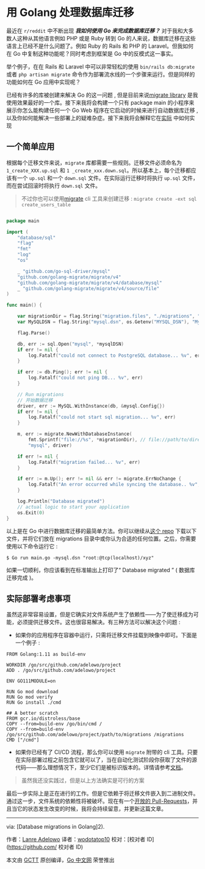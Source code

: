 # 用 Golang 处理数据库迁移

最近在 `r/reddit` 中不断出现 ***我如何使用 Go 来完成数据库迁移？*** 对于我和大多数人这种从其他语言例如 PHP 或是 Ruby 转到 Go 的人来说，数据库迁移在这些语言上已经不是什么问题了。例如 Ruby 的 Rails 和 PHP 的 Laravel。但我如何在 Go 中复制这种功能呢？同时考虑到框架是 Go 中的反模式这一事实。

举个例子，在在 Rails 和 Laravel 中可以非常轻松的使用 `bin/rails db:migrate` 或者 `php artisan migrate` 命令作为部署流水线的一个步骤来运行。但是同样的功能如何在 Go 应用中实现呢？

已经有许多的库被创建来解决 Go 的这一问题 , 但是目前来说[migrate library](https://github.com/golang-migrate/migrate) 是我使用效果最好的一个库。接下来我将会构建一个只有 package main 的小程序来展示你怎么能构建任何一个 Go Web 程序在它启动的时候来进行自动数据库迁移 , 以及你如何能解决一些部署上的疑难杂症。接下来我将会解释它在[实际](https://lanre.wtf/blog/2019/01/02/database-migration-golang/#consider) 中如何实现

## 一个简单应用

根据每个迁移文件来说，`migrate` 库都需要一些规则。迁移文件必须命名为 `1_create_XXX.up.sql` 和 `1 _create_xxx.down.sql`。所以基本上，每个迁移都应该有一个 `up.sql` 和一个 `down.sql` 文件。在实际运行迁移时将执行 `up.sql` 文件，而在尝试回滚时将执行 `down.sql` 文件。

> 不过你也可以使用[migrate](https://github.com/golang-migrate/migrate/tree/master/cmd/migrate) cli 工具来创建迁移 : `migrate create -ext sql create_users_table`

```go

package main

import (
	"database/sql"
	"flag"
	"fmt"
	"log"
	"os"

	_ "github.com/go-sql-driver/mysql"
	"github.com/golang-migrate/migrate/v4"
	"github.com/golang-migrate/migrate/v4/database/mysql"
	_ "github.com/golang-migrate/migrate/v4/source/file"
)

func main() {

	var migrationDir = flag.String("migration.files", "./migrations", "Directory where the migration files are located ?")
	var MySQLDSN = flag.String("mysql.dsn", os.Getenv("MYSQL_DSN"), "Mysql DSN")

	flag.Parse()

	db, err := sql.Open("mysql", *mysqlDSN)
	if err != nil {
		log.Fatalf("could not connect to PostgreSQL database... %v", err)
	}

	if err := db.Ping(); err != nil {
		log.Fatalf("could not ping DB... %v", err)
	}

    // Run migrations
    // 开始数据迁移
	driver, err := MySQL.WithInstance(db, &mysql.Config{})
	if err != nil {
		log.Fatalf("could not start sql migration... %v", err)
	}

	m, err := migrate.NewWithDatabaseInstance(
		fmt.Sprintf("file://%s", *migrationDir), // file://path/to/directory
		"mysql", driver)

	if err != nil {
		log.Fatalf("migration failed... %v", err)
	}

	if err := m.Up(); err != nil && err != migrate.ErrNoChange {
		log.Fatalf("An error occurred while syncing the database.. %v", err)
	}

	log.Println("Database migrated")
	// actual logic to start your application
	os.Exit(0)
}
```
以上是在 Go 中进行数据库迁移的最简单方法。你可以继续从[这个 repo](https://github.com/adelowo/migration-demo) 下载以下文件，并将它们放在 migrations 目录中或你认为合适的任何位置。之后，你需要使用以下命令运行它 :

```
$ Go run main.go -mysql.dsn "root:@tcp(localhost)/xyz"
```
如果一切顺利，你应该看到在标准输出上打印了“ Database migrated ” ( 数据库迁移完成 )。

## 实际部署考虑事项
虽然这非常容易设置，但是它确实对文件系统产生了依赖性——为了使迁移成为可能，必须提供迁移文件。这也很容易解决。有三种方法可以解决这个问题 :

* 如果你的应用程序在容器中运行，只需将迁移文件挂载到映像中即可。下面是一个例子 :
```docker
FROM Golang:1.11 as build-env

WORKDIR /go/src/github.com/adelowo/project
ADD . /go/src/github.com/adelowo/project

ENV GO111MODULE=on

RUN Go mod download
RUN Go mod verify
RUN Go install ./cmd

## A better scratch
FROM gcr.io/distroless/base
COPY --from=build-env /go/bin/cmd /
COPY --from=build-env /go/src/github.com/adelowo/project/path/to/migrations /migrations
CMD ["/cmd"]
```

* 如果你已经有了 CI/CD 流程，那么你可以使用 `migrate` 附带的 cli 工具。只要在实际部署过程之前包含它就可以了，当在自动化测试阶段你获取了文件的源代码——那么理想情况下，至少它们是被标识版本的。详情请参考[文档](https://github.com/golang-migrate/migrate/tree/master/cli)。

> 虽然我还没实践过，但是以上方法确实是可行的方案

最后一步实际上是正在进行的工作。但是它依赖于将迁移文件嵌入到二进制文件。通过这一步，文件系统的依赖性将被破坏。现在有一个[开放的 Pull-Requests](https://github.com/golang-migrate/migrate/pull/144)，并且当它的状态发生改变的时候，我将会持续留意，并更新这篇文章。

---

via: [Database migrations in Golang]2).

作者：[Lanre Adelowo](https://lanre.wtf/about)
译者：[wodotatop10](https://github.com/wodotatop10)
校对：[校对者 ID](https://github.com/ 校对者 ID)

本文由 [GCTT](https://github.com/studygolang/GCTT) 原创编译，[Go 中文网](https://studygolang.com/) 荣誉推出
